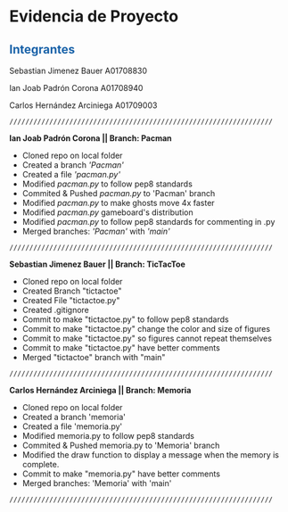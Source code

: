 # Evidencia de Proyecto

## <span style="color: rgb(26, 99, 169);">Integrantes</span>
Sebastian Jimenez Bauer A01708830

Ian Joab Padrón Corona A01708940

Carlos Hernández Arciniega A01709003

```
//////////////////////////////////////////////////////////////////
```
**Ian Joab Padrón Corona      ||  Branch: Pacman**
- Cloned repo on local folder
- Created a branch *'Pacman'*
- Created a file *'pacman.py'*
- Modified *pacman.py* to follow pep8 standards
- Commited & Pushed *pacman.py* to 'Pacman' branch
- Modified *pacman.py* to make ghosts move 4x faster
- Modified *pacman.py* gameboard's distribution
- Modified *pacman.py* to follow pep8 standards for commenting in .py
- Merged branches: *'Pacman'* with *'main'*
```
//////////////////////////////////////////////////////////////////
```
**Sebastian Jimenez Bauer     ||  Branch: TicTacToe**
- Cloned repo on local folder
- Created Branch "tictactoe"
- Created File "tictactoe.py"
- Created .gitignore
- Commit to make "tictactoe.py" to follow pep8 standards
- Commit to make "tictactoe.py" change the color and size of figures
- Commit to make "tictactoe.py" so figures cannot repeat themselves
- Commit to make "tictactoe.py" have better comments
- Merged "tictactoe" branch with "main"
```
//////////////////////////////////////////////////////////////////
```
**Carlos Hernández Arciniega  ||  Branch: Memoria**

- Cloned repo on local folder
- Created a branch 'memoria'
- Created a file 'memoria.py'
- Modified memoria.py to follow pep8 standards
- Commited & Pushed memoria.py to 'Memoria' branch
- Modified the draw function  to display a message when the memory is complete.
- Commit to make "memoria.py" have better comments
- Merged branches: 'Memoria' with 'main'

```
//////////////////////////////////////////////////////////////////
```
